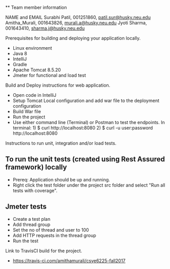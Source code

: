 ** Team member information

NAME and EMAIL
Surabhi Patil, 001251860, patil.sur@husky.neu.edu
Amitha_Murali, 001643826, murali.a@husky.neu.edu
Jyoti Sharma, 001643410, sharma.j@husky.neu.edu


Prerequisites for building and deploying your application locally.

* Linux environment
* Java 8
* IntelliJ
* Gradle 
* Apache Tomcat 8.5.20
* Jmeter for functional and load test

Build and Deploy instructions for web application.

* Open code in IntelliJ
* Setup Tomcat Local configuration and add war file to the deployment configuration
* Build War file
* Run the project
* Use either command line (Terminal) or Postman to test the endpoints.
 In terminal: 1) $ curl http://localhost:8080
			  2) $ curl -u user:password http://localhost:8080

Instructions to run unit, integration and/or load tests.
 ## To run the unit tests (created using Rest Assured framework) locally
 * Prereq: Application should be up and running.
 * Right click the test folder under the project src folder and select "Run all tests with coverage".

## Jmeter tests
* Create a test plan
* Add thread group
* Set the no of thread and user to 100
* Add HTTP requests in the thread group
* Run the test

Link to TravisCI build for the project.

* https://travis-ci.com/amithamurali/csye6225-fall2017
